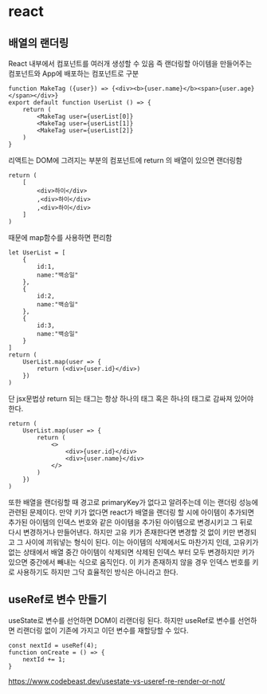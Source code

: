 # react

 ## 배열의 랜더링

React 내부에서 컴포넌트를 여러개 생성할 수 있음 즉 랜더링할 아이템을 만들어주는 컴포넌트와 App에 배포하는 컴포넌트로 구분

```
function MakeTag ({user}) => {<div><b>{user.name}</b><span>{user.age}</span></div>}
export default function UserList () => {
	return (
		<MakeTag user={userList[0]}
		<MakeTag user={userList[1]}
		<MakeTag user={userList[2]}
	)
}
```

리액트는 DOM에 그려지는 부분의 컴포넌트에 return 의 배열이 있으면 랜더링함

```
return (
	[
		<div>하이</div>
		,<div>하이</div>
		,<div>하이</div>
	]
)
```

때문에 map함수를 사용하면 편리함

```
let UserList = [
	{
		id:1,
		name:"백승일"
	},
	{
		id:2,
		name:"백승일"
	},
	{
		id:3,
		name:"백승일"
	}
]
return (
	UserList.map(user => {
		return (<div>{user.id}</div>)
	})
)
```

단 jsx문법상 return 되는 태그는 항상 하나의 태그 혹은 하나의 태그로 감싸져 있어야한다.

```
return (
	UserList.map(user => {
		return (
			<>
				<div>{user.id}</div>
				<div>{user.name}</div>
			</>
		)
	})
)
```

또한 배열을 랜더링할 때 경고로 primaryKey가 없다고 알려주는데 이는 랜더링 성능에 관련된 문제이다. 만약 키가 없다면 react가 배열을 랜더링 할 시에 아이템이 추가되면 추가된 아이템의 인덱스 번호와 같은 아이템을 추가된 아이템으로 변경시키고 그 뒤로 다시 변경하거나 만들어낸다. 하지만 고유 키가 존재한다면 변경할 것 없이 키만 변경되고 그 사이에 끼워넣는 형식이 된다. 이는 아이템의 삭제에서도 마찬가지 인데, 고유키가 없는 상태에서 배열 중간 아이템이 삭제되면 삭제된 인덱스 부터 모두 변경하지만 키가 있으면 중간에서 빼내는 식으로 움직인다. 이 키가 존재하지 않을 경우 인덱스 번호를 키로 사용하기도 하지만 그닥 효율적인 방식은 아니라고 한다.



## useRef로 변수 만들기

useState로 변수를 선언하면 DOM이 리랜더링 된다. 하지만 useRef로 변수를 선언하면 리랜더링 없이 기존에 가지고 이던 변수를 재할당할 수 있다.

```
const nextId = useRef(4);
function onCreate = () => {
	nextId += 1;
}
```

https://www.codebeast.dev/usestate-vs-useref-re-render-or-not/